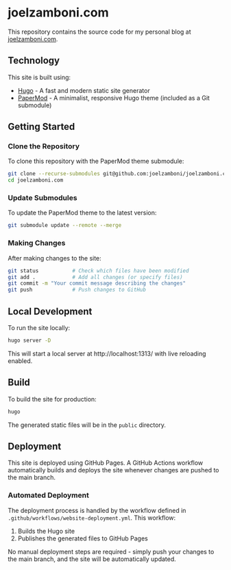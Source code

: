 # joelzamboni.com

This repository contains the source code for my personal blog at [joelzamboni.com](https://joelzamboni.com).

## Technology

This site is built using:
- [Hugo](https://gohugo.io/) - A fast and modern static site generator
- [PaperMod](https://github.com/adityatelange/hugo-PaperMod) - A minimalist, responsive Hugo theme (included as a Git submodule)

## Getting Started

### Clone the Repository

To clone this repository with the PaperMod theme submodule:

```bash
git clone --recurse-submodules git@github.com:joelzamboni/joelzamboni.com
cd joelzamboni.com
```

### Update Submodules

To update the PaperMod theme to the latest version:

```bash
git submodule update --remote --merge
```

### Making Changes

After making changes to the site:

```bash
git status           # Check which files have been modified
git add .            # Add all changes (or specify files)
git commit -m "Your commit message describing the changes"
git push             # Push changes to GitHub
```

## Local Development

To run the site locally:

```bash
hugo server -D
```

This will start a local server at http://localhost:1313/ with live reloading enabled.

## Build

To build the site for production:

```bash
hugo
```

The generated static files will be in the `public` directory.

## Deployment

This site is deployed using GitHub Pages. A GitHub Actions workflow automatically builds and deploys the site whenever changes are pushed to the main branch.

### Automated Deployment

The deployment process is handled by the workflow defined in `.github/workflows/website-deployment.yml`. This workflow:

1. Builds the Hugo site
2. Publishes the generated files to GitHub Pages

No manual deployment steps are required - simply push your changes to the main branch, and the site will be automatically updated.
